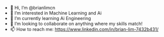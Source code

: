- 👋 Hi, I’m @brianlimcn
- 👀 I’m interested in Machine Learning and Ai
- 🌱 I’m currently learning Ai Engineering
- 💞️ I’m looking to collaborate on anything where my skills match!
- 📫 How to reach me: https://www.linkedin.com/in/brian-lim-7432b431/

<!---
brianlimcn/brianlimcn is a ✨ special ✨ repository because its `README.md` (this file) appears on your GitHub profile.
You can click the Preview link to take a look at your changes.
--->
